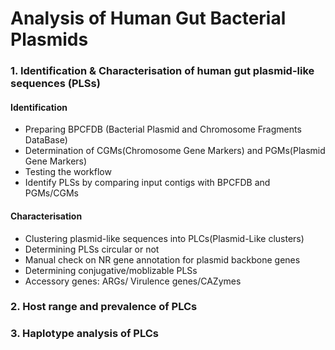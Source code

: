 # Analysis of Human Gut Bacterial Plasmids
### 1. Identification & Characterisation of human gut plasmid-like sequences (PLSs)
#### Identification
+ Preparing BPCFDB (Bacterial Plasmid and Chromosome Fragments DataBase)
+ Determination of CGMs(Chromosome Gene Markers) and PGMs(Plasmid Gene Markers) 
+ Testing the workflow
+ Identify PLSs by comparing input contigs with BPCFDB and PGMs/CGMs
#### Characterisation
+ Clustering plasmid-like sequences into PLCs(Plasmid-Like clusters)
+ Determining PLSs circular or not
+ Manual check on NR gene annotation for plasmid backbone genes 
+ Determining conjugative/moblizable PLSs
+ Accessory genes: ARGs/ Virulence genes/CAZymes
### 2. Host range and prevalence of PLCs

### 3. Haplotype analysis of PLCs
